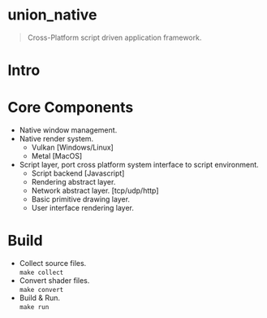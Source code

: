 union_native
==========

> Cross-Platform script driven application framework.

# Intro

# Core Components
- Native window management.
- Native render system.
    - Vulkan [Windows/Linux]
    - Metal [MacOS]
- Script layer, port cross platform system interface to script environment.
    - Script backend [Javascript]
    - Rendering abstract layer.
    - Network abstract layer. [tcp/udp/http]
    - Basic primitive drawing layer.
    - User interface rendering layer.

# Build
- Collect source files.   
    `make collect`
- Convert shader files.   
    `make convert`
- Build & Run.   
    `make run`
    